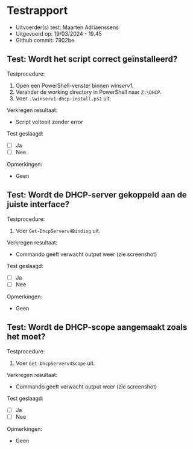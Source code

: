 # Testrapport

- Uitvoerder(s) test: Maarten Adriaenssens
- Uitgevoerd op: 19/03/2024 - 19.45
- Github commit: 7902be

## Test: Wordt het script correct geïnstalleerd?

Testprocedure:

1. Open een PowerShell-venster binnen _winserv1_.
2. Verander de working directory in PowerShell naar `Z:\DHCP`.
3. Voer `.\winserv1-dhcp-install.ps1` uit.

Verkregen resultaat:

- Script voltooit zonder error

<!-- Voeg hier eventueel een screenshot van het verkregen resultaat in. -->

Test geslaagd:

- [ ] Ja
- [ ] Nee

Opmerkingen:

- Geen

## Test: Wordt de DHCP-server gekoppeld aan de juiste interface?

Testprocedure:

1. Voer `Get-DhcpServerv4Binding` uit.

Verkregen resultaat:

- Commando geeft verwacht output weer (zie screenshot)

<!-- Voeg hier eventueel een screenshot van het verkregen resultaat in. -->

Test geslaagd:

- [ ] Ja
- [ ] Nee

Opmerkingen:

- Geen

## Test: Wordt de DHCP-scope aangemaakt zoals het moet?

Testprocedure:

1. Voer `Get-DhcpServerv4Scope` uit.

Verkregen resultaat:

- Commando geeft verwacht output weer (zie screenshot)

<!-- Voeg hier eventueel een screenshot van het verkregen resultaat in. -->

Test geslaagd:

- [ ] Ja
- [ ] Nee

Opmerkingen:

- Geen
